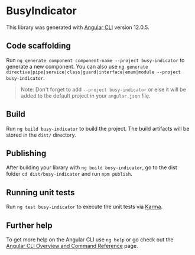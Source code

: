 # BusyIndicator

This library was generated with [Angular CLI](https://github.com/angular/angular-cli) version 12.0.5.

## Code scaffolding

Run `ng generate component component-name --project busy-indicator` to generate a new component. You can also use `ng generate directive|pipe|service|class|guard|interface|enum|module --project busy-indicator`.
> Note: Don't forget to add `--project busy-indicator` or else it will be added to the default project in your `angular.json` file. 

## Build

Run `ng build busy-indicator` to build the project. The build artifacts will be stored in the `dist/` directory.

## Publishing

After building your library with `ng build busy-indicator`, go to the dist folder `cd dist/busy-indicator` and run `npm publish`.

## Running unit tests

Run `ng test busy-indicator` to execute the unit tests via [Karma](https://karma-runner.github.io).

## Further help

To get more help on the Angular CLI use `ng help` or go check out the [Angular CLI Overview and Command Reference](https://angular.io/cli) page.
